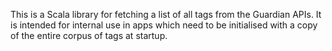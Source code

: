 This is a Scala library for fetching a list of all tags from the Guardian APIs.
It is intended for internal use in apps which need to be initialised with a 
copy of the entire corpus of tags at startup.
